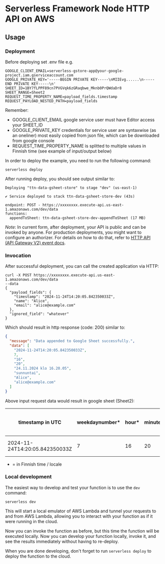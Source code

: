 <!--
title: 'AWS Simple HTTP Endpoint storing data request to google sheet and splitting a UTC timestamp environment variable property to multiple time and date properties in Finnish NodeJS'
description: 'HTTP API with Node.js running on AWS Lambda and API Gateway using the Serverless Framework. Storing data google sheet'
layout: Doc
framework: v4
platform: AWS
language: nodeJS
authorLink: 'https://github.com/santeriv'
authorName: 'santeriv'
authorAvatar: 'https://avatars.githubusercontent.com/u/170341?v=4'
-->

# Serverless Framework Node HTTP API on AWS

## Usage

### Deployment

Before deploying set .env file e.g.
```
GOOGLE_CLIENT_EMAIL=serverless-gstore-app@your-google-project.iam.gserviceaccount.com
GOOGLE_PRIVATE_KEY='-----BEGIN PRIVATE KEY-----\nMIIEvg......\n-----END PRIVATE KEY-----\n'
SHEET_ID=1BY7fLPPF89cn7PVGVqk6zGRaqbwe_Mknb0PrQWdaDr8
SHEET_RANGE=Sheet2
REQUEST_TIME_PROPERTY_NAME=payload_fields.timestamp
REQUEST_PAYLOAD_NESTED_PATH=payload_fields
```
Remember:
* GOOGLE_CLIENT_EMAIL google service user must have Editor access your SHEET_ID
* GOOGLE_PRIVATE_KEY credentials for service user are syntaxwise (as an oneliner) most easily copied from json file, which can be downloaded from google console
* REQUEST_TIME_PROPERTY_NAME is splitted to multiple values in Finnish time (see example of input/output below)

In order to deploy the example, you need to run the following command:

```
serverless deploy
```

After running deploy, you should see output similar to:

```
Deploying "ttn-data-gsheet-store" to stage "dev" (us-east-1)

✔ Service deployed to stack ttn-data-gsheet-store-dev (43s)

endpoint: POST - https://xxxxxxxx.execute-api.us-east-1.amazonaws.com/dev/data
functions:
  appendToSheet: ttn-data-gsheet-store-dev-appendToSheet (17 MB)
```

_Note_: In current form, after deployment, your API is public and can be invoked by anyone. For production deployments, you might want to configure an authorizer. For details on how to do that, refer to [HTTP API (API Gateway V2) event docs](https://www.serverless.com/framework/docs/providers/aws/events/http-api).

### Invocation

After successful deployment, you can call the created application via HTTP:

```
curl -X POST https://xxxxxxxx.execute-api.us-east-1.amazonaws.com/dev/data
--data 
{
  "payload_fields": {
    "timestamp": "2024-11-24T14:20:05.842350033Z",
    "name": "Alice",
    "email": "alice@example.com"
  },
  "ignored_field": "whatever"
}

```

Which should result in http response (code: 200) similar to:

```json
{
  "message": "Data appended to Google Sheet successfully.",
  "data": [
    "2024-11-24T14:20:05.842350033Z",
    7,
    "16",
    "20",
    "24.11.2024 klo 16.20.05",
    "sunnuntai",
    "Alice",
    "alice@example.com"
  ]
}
```

Above input request data would result in google sheet (Sheet2):

|timestamp in UTC|weekdaynumber*|hour*|minute*|dateformat*|weekdayname*|rest-of-data-1|rest-of-data-n|
|---|---|---|---|---|--|--|--|
| 2024-11-24T14:20:05.842350033Z  |  7 | 16  | 20  | 24.11.2024 klo 16.20.05 | sunnuntai |Alice |alice@example.com  |

* = in Finnish time / locale

### Local development

The easiest way to develop and test your function is to use the `dev` command:

```
serverless dev
```

This will start a local emulator of AWS Lambda and tunnel your requests to and from AWS Lambda, allowing you to interact with your function as if it were running in the cloud.

Now you can invoke the function as before, but this time the function will be executed locally. Now you can develop your function locally, invoke it, and see the results immediately without having to re-deploy.

When you are done developing, don't forget to run `serverless deploy` to deploy the function to the cloud.
